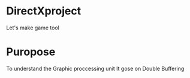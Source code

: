 # DirectXproject
Let's make game tool

# Puropose
To understand the Graphic proccessing unit
It gose on Double Buffering 
